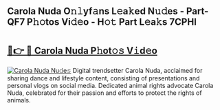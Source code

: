 ## Carola Nuda O𝚗𝚕yf𝚊ns L𝚎a𝚔ed N𝚞𝚍es - Part-QF7 P𝚑𝚘tos Vi𝚍𝚎o - H𝚘𝚝 Part L𝚎a𝚔s 7CPHl

# <h2><a href="http://kf33c0t.oniu.top/?m=Carola+Nuda">🔗👉 🔴 Carola Nuda P𝚑ot𝚘𝚜 V𝚒d𝚎o</a></h2>

[![Carola Nuda Nu𝚍e𝚜](https://i.imgur.com/0qMVB7G.gif)](http://kf33c0t.oniu.top/?m=Carola+Nuda)
Digital trendsetter Carola Nuda, acclaimed for sharing dance and lifestyle content, consisting of presentations and personal vlogs on social media. Dedicated animal rights advocate Carola Nuda, celebrated for their passion and efforts to protect the rights of animals.  
